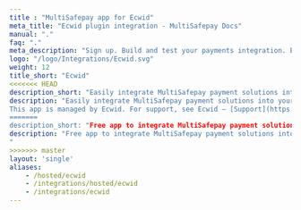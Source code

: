 ```yaml
---
title : "MultiSafepay app for Ecwid"
meta_title: "Ecwid plugin integration - MultiSafepay Docs"
manual: "."
faq: "."
meta_description: "Sign up. Build and test your payments integration. Explore our products and services. Use our API Reference, SDKs, and wrappers. Get support."
logo: "/logo/Integrations/Ecwid.svg"
weight: 12
title_short: "Ecwid"
<<<<<<< HEAD
description_short: "Easily integrate MultiSafepay payment solutions into your Ecwid store."
description: "Easily integrate MultiSafepay payment solutions into your Ecwid store.
This app is managed by Ecwid. For support, see Ecwid – [Support](https://support.ecwid.com/hc/en-us/requests/new).
=======
description_short: "Free app to integrate MultiSafepay payment solutions into your Ecwid store."
description: "Free app to integrate MultiSafepay payment solutions into your Ecwid store.
"
>>>>>>> master
layout: 'single'
aliases: 
    - /hosted/ecwid
    - /integrations/hosted/ecwid
    - /integrations/ecwid
---
```

